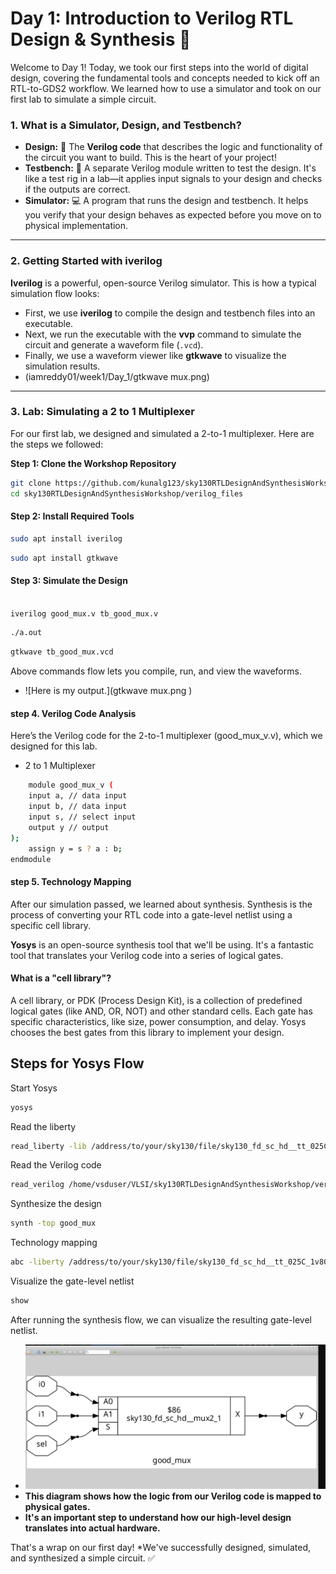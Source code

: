 # Day 1: Introduction to Verilog RTL Design & Synthesis 🚀

Welcome to Day 1! Today, we took our first steps into the world of digital design, covering the fundamental tools and concepts needed to kick off an RTL-to-GDS2 workflow. We learned how to use a simulator and took on our first lab to simulate a simple circuit.

### **1. What is a Simulator, Design, and Testbench?**

* **Design:** 🎨 The **Verilog code** that describes the logic and functionality of the circuit you want to build. This is the heart of your project!
* **Testbench:** 🧪 A separate Verilog module written to test the design. It's like a test rig in a lab—it applies input signals to your design and checks if the outputs are correct.
* **Simulator:** 💻 A program that runs the design and testbench. It helps you verify that your design behaves as expected before you move on to physical implementation.

---

### **2. Getting Started with iverilog**

**Iverilog** is a powerful, open-source Verilog simulator. This is how a typical simulation flow looks:
* First, we use **iverilog** to compile the design and testbench files into an executable.
* Next, we run the executable with the **vvp** command to simulate the circuit and generate a waveform file (`.vcd`).
* Finally, we use a waveform viewer like **gtkwave** to visualize the simulation results.
* (iamreddy01/week1/Day_1/gtkwave mux.png)

---

### **3. Lab: Simulating a 2 to 1 Multiplexer**

For our first lab, we designed and simulated a 2-to-1 multiplexer. Here are the steps we followed:

**Step 1: Clone the Workshop Repository**
```bash
git clone https://github.com/kunalg123/sky130RTLDesignAndSynthesisWorkshop.git
cd sky130RTLDesignAndSynthesisWorkshop/verilog_files
```
#### Step 2: Install Required Tools
```bash
sudo apt install iverilog 
```
```bash
sudo apt install gtkwave
```
#### Step 3: Simulate the Design

```bash

iverilog good_mux.v tb_good_mux.v

```

```bash
./a.out

```

```bash
gtkwave tb_good_mux.vcd

```
Above commands flow lets you compile, run, and view the waveforms.
* ![Here is my output.](gtkwave mux.png )


#### step 4. Verilog Code Analysis
Here’s the Verilog code for the 2-to-1 multiplexer (good_mux_v.v), which we designed for this lab.
* 2 to 1 Multiplexer
```bash
    module good_mux_v (
    input a, // data input
    input b, // data input
    input s, // select input
    output y // output
);
    assign y = s ? a : b;
endmodule
```
#### step 5. Technology Mapping
After our simulation passed, we learned about synthesis. Synthesis is the process of converting your RTL code into a gate-level netlist using a specific cell library.

**Yosys** is an open-source synthesis tool that we'll be using. It's a fantastic tool that translates your Verilog code into a series of logical gates.
#### What is a "cell library"?
A cell library, or PDK (Process Design Kit), is a collection of predefined logical gates (like AND, OR, NOT) and other standard cells. Each gate has specific characteristics, like size, power consumption, and delay. Yosys chooses the best gates from this library to implement your design.
## Steps for Yosys Flow 
Start Yosys
```bash
yosys
```
Read the liberty 
```bash
read_liberty -lib /address/to/your/sky130/file/sky130_fd_sc_hd__tt_025C_1v80.lib
```
Read the Verilog code
```bash
read_verilog /home/vsduser/VLSI/sky130RTLDesignAndSynthesisWorkshop/verilog_files/good_mux.v
```
Synthesize the design
```bash
synth -top good_mux
```
Technology mapping
```bash
abc -liberty /address/to/your/sky130/file/sky130_fd_sc_hd__tt_025C_1v80.lib
```
Visualize the gate-level netlist
```bash
show
```
After running the synthesis flow, we can visualize the resulting gate-level netlist. 
* ![This is my output](netlistoutput.png)
* **This diagram shows how the logic from our Verilog code is mapped to physical gates.**
* **It's an important step to understand how our high-level design translates into actual hardware.**

That's a wrap on our first day! 
*We've successfully designed, simulated, and synthesized a simple circuit. ✅









